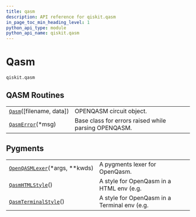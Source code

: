 ```yaml
---
title: qasm
description: API reference for qiskit.qasm
in_page_toc_min_heading_level: 1
python_api_type: module
python_api_name: qiskit.qasm
---
```


<span id="module-qiskit.qasm" />

<span id="qiskit-qasm" />

<span id="qasm-qiskit-qasm" />

# Qasm

<span id="module-qiskit.qasm" />

`qiskit.qasm`

## QASM Routines

|                                                                                           |                                                      |
| ----------------------------------------------------------------------------------------- | ---------------------------------------------------- |
| [`Qasm`](qiskit.qasm.Qasm#qiskit.qasm.Qasm "qiskit.qasm.Qasm")(\[filename, data])         | OPENQASM circuit object.                             |
| [`QasmError`](qiskit.qasm.QasmError#qiskit.qasm.QasmError "qiskit.qasm.QasmError")(\*msg) | Base class for errors raised while parsing OPENQASM. |

## Pygments

|                                                                                                                      |                                              |
| -------------------------------------------------------------------------------------------------------------------- | -------------------------------------------- |
| [`OpenQASMLexer`](qiskit.qasm.OpenQASMLexer#qiskit.qasm.OpenQASMLexer "qiskit.qasm.OpenQASMLexer")(\*args, \*\*kwds) | A pygments lexer for OpenQasm.               |
| [`QasmHTMLStyle`](qiskit.qasm.QasmHTMLStyle#qiskit.qasm.QasmHTMLStyle "qiskit.qasm.QasmHTMLStyle")()                 | A style for OpenQasm in a HTML env (e.g.     |
| [`QasmTerminalStyle`](qiskit.qasm.QasmTerminalStyle#qiskit.qasm.QasmTerminalStyle "qiskit.qasm.QasmTerminalStyle")() | A style for OpenQasm in a Terminal env (e.g. |

